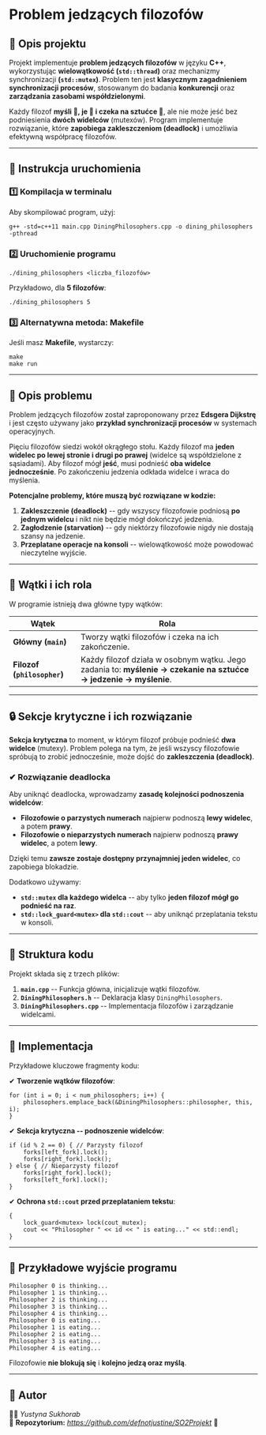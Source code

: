 #  Problem jedzących filozofów
**📌 Opis projektu**
--------------------

Projekt implementuje **problem jedzących filozofów** w języku **C++**, wykorzystując **wielowątkowość (`std::thread`)** oraz mechanizmy synchronizacji **(`std::mutex`)**. Problem ten jest **klasycznym zagadnieniem synchronizacji procesów**, stosowanym do badania **konkurencji** oraz **zarządzania zasobami współdzielonymi**.

Każdy filozof **myśli 🧠, je 🍝 i czeka na sztućce 🥢**, ale nie może jeść bez podniesienia **dwóch widelców** (mutexów). Program implementuje rozwiązanie, które **zapobiega zakleszczeniom (deadlock)** i umożliwia efektywną współpracę filozofów.

* * * * *

**🚀 Instrukcja uruchomienia**
------------------------------

### **1️⃣ Kompilacja w terminalu**

Aby skompilować program, użyj:

```
g++ -std=c++11 main.cpp DiningPhilosophers.cpp -o dining_philosophers -pthread

```

### **2️⃣ Uruchomienie programu**

```
./dining_philosophers <liczba_filozofów>

```

Przykładowo, dla **5 filozofów**:

```
./dining_philosophers 5

```

### **3️⃣ Alternatywna metoda: Makefile**

Jeśli masz **Makefile**, wystarczy:

```
make
make run

```

* * * * *

**🎯 Opis problemu**
--------------------

Problem jedzących filozofów został zaproponowany przez **Edsgera Dijkstrę** i jest często używany jako **przykład synchronizacji procesów** w systemach operacyjnych.

Pięciu filozofów siedzi wokół okrągłego stołu. Każdy filozof ma **jeden widelec po lewej stronie i drugi po prawej** (widelce są współdzielone z sąsiadami). Aby filozof mógł **jeść**, musi podnieść **oba widelce jednocześnie**. Po zakończeniu jedzenia odkłada widelce i wraca do myślenia.

**Potencjalne problemy, które muszą być rozwiązane w kodzie:**

1.  **Zakleszczenie (deadlock)** -- gdy wszyscy filozofowie podniosą **po jednym widelcu** i nikt nie będzie mógł dokończyć jedzenia.
2.  **Zagłodzenie (starvation)** -- gdy niektórzy filozofowie nigdy nie dostają szansy na jedzenie.
3.  **Przeplatane operacje na konsoli** -- wielowątkowość może powodować nieczytelne wyjście.

* * * * *

**🧵 Wątki i ich rola**
-----------------------

W programie istnieją dwa główne typy wątków:

| **Wątek** | **Rola** |
| --- | --- |
| **Główny (`main`)** | Tworzy wątki filozofów i czeka na ich zakończenie. |
| **Filozof (`philosopher`)** | Każdy filozof działa w osobnym wątku. Jego zadania to: **myślenie → czekanie na sztućce → jedzenie → myślenie**. |

* * * * *

**🔒 Sekcje krytyczne i ich rozwiązanie**
-----------------------------------------

**Sekcja krytyczna** to moment, w którym filozof próbuje podnieść **dwa widelce** (mutexy). Problem polega na tym, że jeśli wszyscy filozofowie spróbują to zrobić jednocześnie, może dojść do **zakleszczenia (deadlock)**.

### **✔ Rozwiązanie deadlocka**

Aby uniknąć deadlocka, wprowadzamy **zasadę kolejności podnoszenia widelców**:

-   **Filozofowie o parzystych numerach** najpierw podnoszą **lewy widelec**, a potem **prawy**.
-   **Filozofowie o nieparzystych numerach** najpierw podnoszą **prawy widelec**, a potem **lewy**.

Dzięki temu **zawsze zostaje dostępny przynajmniej jeden widelec**, co zapobiega blokadzie.

Dodatkowo używamy:

-   **`std::mutex` dla każdego widelca** -- aby tylko **jeden filozof mógł go podnieść na raz**.
-   **`std::lock_guard<mutex>` dla `std::cout`** -- aby uniknąć przeplatania tekstu w konsoli.

* * * * *

**📌 Struktura kodu**
---------------------

Projekt składa się z trzech plików:

1.  **`main.cpp`** -- Funkcja główna, inicjalizuje wątki filozofów.
2.  **`DiningPhilosophers.h`** -- Deklaracja klasy `DiningPhilosophers`.
3.  **`DiningPhilosophers.cpp`** -- Implementacja filozofów i zarządzanie widelcami.

* * * * *

**📌 Implementacja**
--------------------

Przykładowe kluczowe fragmenty kodu:

✔ **Tworzenie wątków filozofów**:

```
for (int i = 0; i < num_philosophers; i++) {
    philosophers.emplace_back(&DiningPhilosophers::philosopher, this, i);
}

```

✔ **Sekcja krytyczna -- podnoszenie widelców**:

```
if (id % 2 == 0) { // Parzysty filozof
    forks[left_fork].lock();
    forks[right_fork].lock();
} else { // Nieparzysty filozof
    forks[right_fork].lock();
    forks[left_fork].lock();
}

```

✔ **Ochrona `std::cout` przed przeplataniem tekstu**:

```
{
    lock_guard<mutex> lock(cout_mutex);
    cout << "Philosopher " << id << " is eating..." << std::endl;
}

```

* * * * *

**📌 Przykładowe wyjście programu**
-----------------------------------

```
Philosopher 0 is thinking...
Philosopher 1 is thinking...
Philosopher 2 is thinking...
Philosopher 3 is thinking...
Philosopher 4 is thinking...
Philosopher 0 is eating...
Philosopher 1 is eating...
Philosopher 2 is eating...
Philosopher 3 is eating...
Philosopher 4 is eating...

```

Filozofowie **nie blokują się** i **kolejno jedzą oraz myślą**.

* * * * *

**📝 Autor**
------------

👨‍💻 *Yustyna Sukhorab*\
🔗 **Repozytorium:** *https://github.com/defnotjustine/SO2Projekt* 🚀

